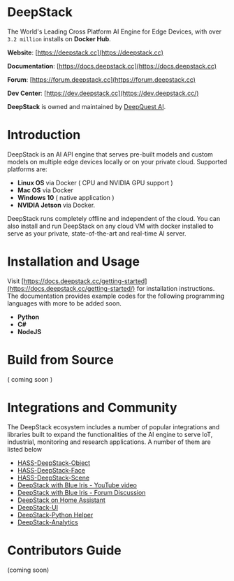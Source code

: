 # DeepStack
The World's Leading Cross Platform AI Engine for Edge Devices, with over `3.2 million` installs on **Docker Hub**.

**Website**: [https://deepstack.cc](https://deepstack.cc)

**Documentation**: [https://docs.deepstack.cc](https://docs.deepstack.cc)

**Forum**: [https://forum.deepstack.cc](https://forum.deepstack.cc)

**Dev Center**: [https://dev.deepstack.cc](https://dev.deepstack.cc/)

**DeepStack** is owned and maintained by [DeepQuest AI](https://www.deepquestai.com/).


# Introduction
DeepStack is an AI API engine that serves pre-built models and custom models on multiple edge devices locally or on your private cloud. Supported platforms are:

- **Linux OS** via Docker ( CPU and NVIDIA GPU support )
- **Mac OS** via Docker
- **Windows 10** ( native application )
- **NVIDIA Jetson** via Docker.

DeepStack runs completely offline and independent of the cloud. You can also install and run DeepStack on any cloud VM with docker installed to serve as your private, state-of-the-art and real-time AI server.

# Installation and Usage
Visit [https://docs.deepstack.cc/getting-started](https://docs.deepstack.cc/getting-started/) for installation instructions. The documentation provides example codes for the following programming languages with more to be added soon.

- **Python**
- **C#**
- **NodeJS**

# Build from Source
( coming soon )

# Integrations and Community
The DeepStack ecosystem includes a number of popular integrations and libraries built to expand the functionalities of the AI engine to serve IoT, industrial, monitoring and research applications. A number of them are listed below

- [HASS-DeepStack-Object](https://github.com/robmarkcole/HASS-Deepstack-object)
- [HASS-DeepStack-Face](https://github.com/robmarkcole/HASS-Deepstack-face)
- [HASS-DeepStack-Scene](https://github.com/robmarkcole/HASS-Deepstack-scene)
- [DeepStack with Blue Iris - YouTube video](https://www.youtube.com/watch?v=fwoonl5JKgo)
- [DeepStack with Blue Iris - Forum Discussion](https://ipcamtalk.com/threads/tool-tutorial-free-ai-person-detection-for-blue-iris.37330/)
- [DeepStack on Home Assistant](https://community.home-assistant.io/t/face-and-person-detection-with-deepstack-local-and-free/92041)
- [DeepStack-UI](https://github.com/robmarkcole/deepstack-ui)
- [DeepStack-Python Helper](https://github.com/robmarkcole/deepstack-python)
- [DeepStack-Analytics](https://github.com/robmarkcole/deepstack-analytics)


# Contributors Guide
(coming soon)